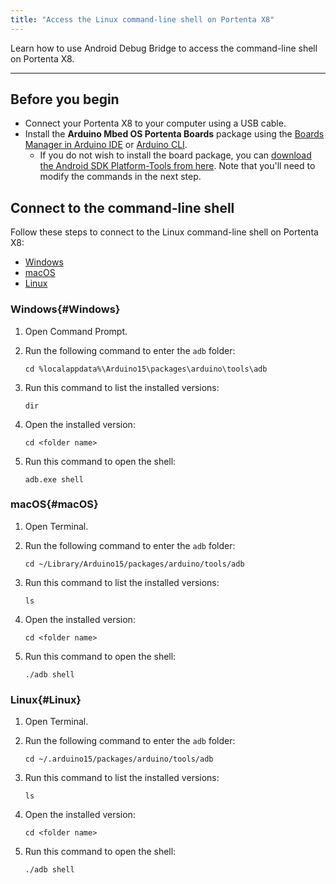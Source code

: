 ```yaml
---
title: "Access the Linux command-line shell on Portenta X8"
---
```


Learn how to use Android Debug Bridge to access the command-line shell on Portenta X8.

---

## Before you begin

* Connect your Portenta X8 to your computer using a USB cable.
* Install the **Arduino Mbed OS Portenta Boards** package using the [Boards Manager in Arduino IDE](https://support.arduino.cc/hc/en-us/articles/360016119519-Add-boards-to-Arduino-IDE) or [Arduino CLI](https://arduino.github.io/arduino-cli/0.35/getting-started/#install-the-core-for-your-board).
  * If you do not wish to install the board package, you can [download the Android SDK Platform-Tools from here](https://developer.android.com/tools/releases/platform-tools#downloads). Note that you'll need to modify the commands in the next step.

## Connect to the command-line shell

Follow these steps to connect to the Linux command-line shell on Portenta X8:

* [Windows](#Windows)
* [macOS](#macOS)
* [Linux](#Linux)

### Windows{#Windows}

1. Open Command Prompt.

1. Run the following command to enter the `adb` folder:

   ```
   cd %localappdata%\Arduino15\packages\arduino\tools\adb
   ```

1. Run this command to list the installed versions:

   ```
   dir
   ```

1. Open the installed version:

   ```
   cd <folder name>
   ```

1. Run this command to open the shell:

   ```
   adb.exe shell
   ```

### macOS{#macOS}

1. Open Terminal.

1. Run the following command to enter the `adb` folder:

   ```
   cd ~/Library/Arduino15/packages/arduino/tools/adb
   ```

1. Run this command to list the installed versions:

   ```
   ls
   ```

1. Open the installed version:

   ```
   cd <folder name>
   ```

1. Run this command to open the shell:

   ```
   ./adb shell
   ```

### Linux{#Linux}

1. Open Terminal.

1. Run the following command to enter the `adb` folder:

   ```
   cd ~/.arduino15/packages/arduino/tools/adb
   ```

1. Run this command to list the installed versions:

   ```
   ls
   ```

1. Open the installed version:

   ```
   cd <folder name>
   ```

1. Run this command to open the shell:

   ```
   ./adb shell
   ```
